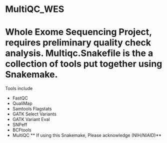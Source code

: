 # MultiQC_WES
# Whole Exome Sequencing Project, requires preliminary quality check analysis. Multiqc.Snakefile is the a collection of tools put together using Snakemake.
Tools include
  - FastQC
  - QualiMap
  - Samtools Flagstats
  - GATK Select Variants
  - GATK Variant Eval
  - SNPeff
  - BCFtools
  - MultiQC
 ** If using this Snakemake, Please acknowledge (NIH/NIAID)**
